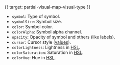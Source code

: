 
{{ target: partial-visual-map-visual-type }}

+ `symbol`: Type of symbol.
+ `symbolSize`: Symbol size.
+ `color`: Symbol color.
+ `colorAlpha`: Symbol alpha channel.
+ `opacity`: Opacity of symbol and others (like labels).
+ `cursor`: Cursor style ([values](https://developer.mozilla.org/en-US/docs/Web/CSS/cursor)).
+ `colorLightness`: Lightness in [HSL](https://en.wikipedia.org/wiki/HSL_and_HSV).
+ `colorSaturation`: Saturation in [HSL](https://en.wikipedia.org/wiki/HSL_and_HSV).
+ `colorHue`: Hue in [HSL](https://en.wikipedia.org/wiki/HSL_and_HSV).

